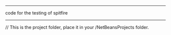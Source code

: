  
*************************************************** 
code for the testing of spitfire
***************************************************  

//  This is the project folder, place it in your /NetBeansProjects folder.

